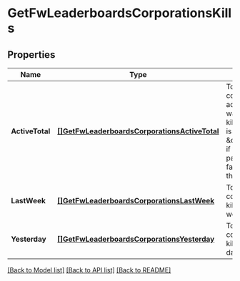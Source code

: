 # GetFwLeaderboardsCorporationsKills

## Properties
Name | Type | Description | Notes
------------ | ------------- | ------------- | -------------
**ActiveTotal** | [**[]GetFwLeaderboardsCorporationsActiveTotal**](get_fw_leaderboards_corporations_active_total.md) | Top 10 ranking of corporations active in faction warfare by total kills. A corporation is considered \&quot;active\&quot; if they have participated in faction warfare in the past 14 days. | [default to null]
**LastWeek** | [**[]GetFwLeaderboardsCorporationsLastWeek**](get_fw_leaderboards_corporations_last_week.md) | Top 10 ranking of corporations by kills in the past week | [default to null]
**Yesterday** | [**[]GetFwLeaderboardsCorporationsYesterday**](get_fw_leaderboards_corporations_yesterday.md) | Top 10 ranking of corporations by kills in the past day | [default to null]

[[Back to Model list]](../README.md#documentation-for-models) [[Back to API list]](../README.md#documentation-for-api-endpoints) [[Back to README]](../README.md)


